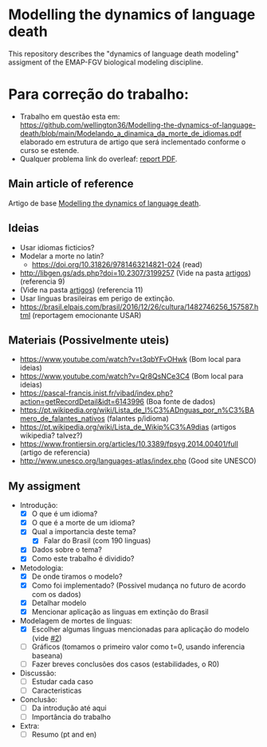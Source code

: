 # Modelling the dynamics of language death
This repository describes the "dynamics of language death modeling" assigment of the EMAP-FGV biological modeling discipline.

# Para correção do trabalho:
- Trabalho em questão esta em: https://github.com/wellington36/Modelling-the-dynamics-of-language-death/blob/main/Modelando_a_dinamica_da_morte_de_idiomas.pdf elaborado em estrutura de artigo que será inclementado conforme o curso se estende.
- Qualquer problema link do overleaf: [report PDF](https://pt.overleaf.com/read/vqjfqhspnmdb). 


## Main article of reference
Artigo de base [Modelling the dynamics of language death](https://www.nature.com/articles/424900a).


## Ideias

- Usar idiomas ficticios?
- Modelar a morte no latin?
	- https://doi.org/10.31826/9781463214821-024 (read)
- http://libgen.gs/ads.php?doi=10.2307/3199257 (Vide na pasta [artigos](https://github.com/wellington36/Modelling-the-dynamics-of-language-death/tree/main/Artigos%20referentes)) (referencia 9)
- (Vide na pasta [artigos](https://github.com/wellington36/Modelling-the-dynamics-of-language-death/tree/main/Artigos%20referentes)) (referencia 11)
- Usar linguas brasileiras em perigo de extinção.
- https://brasil.elpais.com/brasil/2016/12/26/cultura/1482746256_157587.html (reportagem emocionante USAR)


## Materiais (Possivelmente uteis)

- https://www.youtube.com/watch?v=t3qbYFvOHwk (Bom local para ideias)
- https://www.youtube.com/watch?v=Qr8QsNCe3C4 (Bom local para ideias)
- https://pascal-francis.inist.fr/vibad/index.php?action=getRecordDetail&idt=6143996 (Boa fonte de dados)
- https://pt.wikipedia.org/wiki/Lista_de_l%C3%ADnguas_por_n%C3%BAmero_de_falantes_nativos (falantes p/idioma)
- https://pt.wikipedia.org/wiki/Lista_de_Wikip%C3%A9dias (artigos wikipedia? talvez?)
- https://www.frontiersin.org/articles/10.3389/fpsyg.2014.00401/full (artigo de referencia)
- http://www.unesco.org/languages-atlas/index.php (Good site UNESCO)


## My assigment

- Introdução:
	- [x] O que é um idioma?
	- [x] O que é a morte de um idioma?
	- [x] Qual a importancia deste tema?
		- [x] Falar do Brasil (com 190 linguas)
	- [x] Dados sobre o tema?
	- [x] Como este trabalho é dividido?

- Metodologia:
	- [x] De onde tiramos o modelo?
	- [x] Como foi implementado? (Possivel mudança no futuro de acordo com os dados)
	- [x] Detalhar modelo
	- [x] Mencionar aplicação as linguas em extinção do Brasil

- Modelagem de mortes de línguas:
	- [x] Escolher algumas linguas mencionadas para aplicação do modelo (vide [#2](https://github.com/wellington36/Modelling-the-dynamics-of-language-death/issues/2))
	- [ ] Gráficos (tomamos o primeiro valor como t=0, usando inferencia baseana)
	- [ ] Fazer breves conclusões dos casos (estabilidades, o R0)

- Discussão:
	- [ ] Estudar cada caso
	- [ ] Caracteristicas

- Conclusão:
	- [ ] Da introdução até aqui
	- [ ] Importância do trabalho

- Extra:
	- [ ] Resumo (pt and en)
